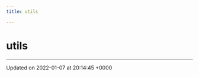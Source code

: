 ```yaml
---
title: utils

---
```


# utils








-------------------------------

Updated on 2022-01-07 at 20:14:45 +0000